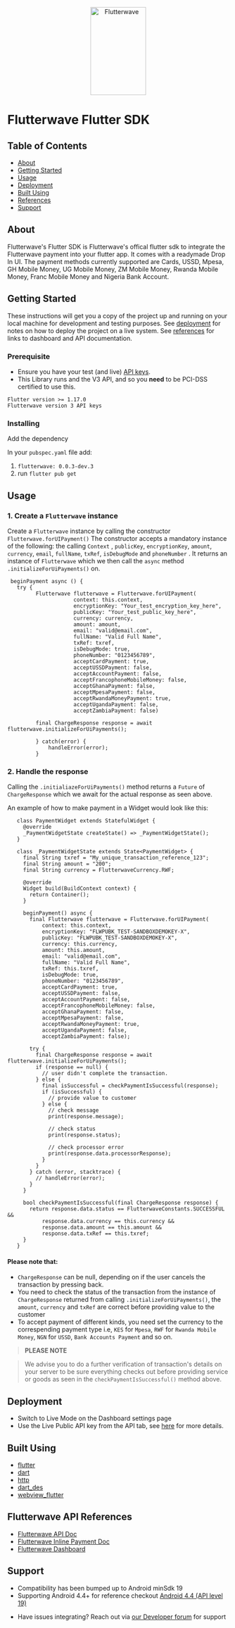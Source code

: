 <p align="center">
   <img title="Flutterwave" height="200" src="https://flutterwave.com/images/logo-colored.svg" width="50%"/>
</p>

# Flutterwave Flutter SDK

## Table of Contents

- [About](#about)
- [Getting Started](#getting-started)
- [Usage](#usage)
- [Deployment](#deployment)
- [Built Using](#build-tools)
- [References](#references)
- [Support](#support)

<a id="about"></a>
## About
Flutterwave's Flutter SDK is Flutterwave's offical flutter sdk to integrate the Flutterwave payment into your flutter app. It comes with a readymade Drop In UI.
The payment methods currently supported are Cards, USSD, Mpesa, GH Mobile Money, UG Mobile Money, ZM Mobile Money, Rwanda Mobile Money, Franc Mobile Money and Nigeria Bank Account.


<a id="getting-started"></a>

## Getting Started

These instructions will get you a copy of the project up and running on your local machine for development and testing purposes. See [deployment](#deployment) for notes on how to deploy the project on a live system.
See [references](#references) for links to dashboard and API documentation.

### Prerequisite

- Ensure you have your test (and live) [API keys](https://developer.flutterwave.com/docs/api-keys).
- This Library runs and the V3 API, and so you **need** to be PCI-DSS certified to use this.
```
Flutter version >= 1.17.0
Flutterwave version 3 API keys
```

 ### Installing
Add the dependency

In your `pubspec.yaml` file add:

1. `flutterwave: 0.0.3-dev.3`
2. run `flutter pub get`

<a id="usage"></a>
## Usage

### 1. Create a `Flutterwave` instance

Create a `Flutterwave` instance by calling the constructor `Flutterwave.forUIPayment()` The constructor accepts a mandatory instance of the following:
 the calling `Context` , `publicKey`, `encryptionKey`, `amount`, `currency`, `email`, `fullName`, `txRef`, `isDebugMode` and `phoneNumber` . It returns an instance of `Flutterwave`  which we then call the `async` method `.initializeForUiPayments()` on.

     beginPayment async () { 
       try { 
		     Flutterwave flutterwave = Flutterwave.forUIPayment(
                         context: this.context,
                         encryptionKey: "Your_test_encryption_key_here",
                         publicKey: "Your_test_public_key_here",
                         currency: currency,
                         amount: amount,
                         email: "valid@email.com",
                         fullName: "Valid Full Name",
                         txRef: txref,
                         isDebugMode: true,
                         phoneNumber: "0123456789",
                         acceptCardPayment: true,
                         acceptUSSDPayment: false,
                         acceptAccountPayment: false,
                         acceptFrancophoneMobileMoney: false,
                         acceptGhanaPayment: false,
                         acceptMpesaPayment: false,
                         acceptRwandaMoneyPayment: true,
                         acceptUgandaPayment: false,
                         acceptZambiaPayment: false)
                         
             final ChargeResponse response = await flutterwave.initializeForUiPayments();
                        
	         } catch(error) {
		         handleError(error);
	         }



### 2. Handle the response

 Calling the `.initialiazeForUiPayments()` method returns a `Future`
 of `ChargeResponse` which we await for the actual response as seen above.
 
 An example of how to make payment in a Widget would look like this:
 
 ```
    class PaymentWidget extends StatefulWidget {
      @override
      _PaymentWidgetState createState() => _PaymentWidgetState();
    }
    
    class _PaymentWidgetState extends State<PaymentWidget> {
      final String txref = "My_unique_transaction_reference_123";
      final String amount = "200";
      final String currency = FlutterwaveCurrency.RWF;
    
      @override
      Widget build(BuildContext context) {
        return Container();
      }
    
      beginPayment() async {
        final Flutterwave flutterwave = Flutterwave.forUIPayment(
            context: this.context,
            encryptionKey: "FLWPUBK_TEST-SANDBOXDEMOKEY-X",
            publicKey: "FLWPUBK_TEST-SANDBOXDEMOKEY-X",
            currency: this.currency,
            amount: this.amount,
            email: "valid@email.com",
            fullName: "Valid Full Name",
            txRef: this.txref,
            isDebugMode: true,
            phoneNumber: "0123456789",
            acceptCardPayment: true,
            acceptUSSDPayment: false,
            acceptAccountPayment: false,
            acceptFrancophoneMobileMoney: false,
            acceptGhanaPayment: false,
            acceptMpesaPayment: false,
            acceptRwandaMoneyPayment: true,
            acceptUgandaPayment: false,
            acceptZambiaPayment: false);
    
        try {
          final ChargeResponse response = await flutterwave.initializeForUiPayments();
          if (response == null) {
            // user didn't complete the transaction.
          } else {
            final isSuccessful = checkPaymentIsSuccessful(response);
            if (isSuccessful) {
              // provide value to customer
            } else {
              // check message
              print(response.message);
    
              // check status
              print(response.status);
    
              // check processor error
              print(response.data.processorResponse);
            }
          }
        } catch (error, stacktrace) {
          // handleError(error);
        }
      }
    
      bool checkPaymentIsSuccessful(final ChargeResponse response) {
        return response.data.status == FlutterwaveConstants.SUCCESSFUL &&
            response.data.currency == this.currency &&
            response.data.amount == this.amount &&
            response.data.txRef == this.txref;
      }
    }
```
 
#### Please note that:
 - `ChargeResponse` can be null, depending on if the user cancels
   the transaction by pressing back.
 - You need to check the status of the transaction from the instance of `ChargeResponse` returned from calling `.initializeForUiPayments()`, the `amount`, `currency` and `txRef` are correct before providing value to the customer
 - To accept payment of different kinds, you need set the currency to the correspending payment type i.e, `KES` for `Mpesa`, `RWF` for `Rwanda Mobile Money`, `NGN` for `USSD`,
`Bank Accounts Payment` and so on.

>  **PLEASE NOTE**

> We advise you to do a further verification of transaction's details on your server to be sure everything checks out before providing service or goods as seen in the `checkPaymentIsSuccessful()` method above.

<a id="deployment"></a>
## Deployment

- Switch to Live Mode on the Dashboard settings page
- Use the Live Public API key from the API tab, see [here](https://developer.flutterwave.com/docs/api-keys) for more details.

<a id="build-tools"></a>
## Built Using
- [flutter](https://flutter.dev/)
- [dart](https://dart.dev/)
- [http](https://pub.dev/packages/http)
- [dart_des](https://pub.dev/packages/dart_des)
- [webview_flutter](https://pub.dev/packages/webview_flutter)

<a id="references"></a>
## Flutterwave API  References

- [Flutterwave API Doc](https://developer.flutterwave.com/docs)
- [Flutterwave Inline Payment Doc](https://developer.flutterwave.com/docs/flutterwave-inline)
- [Flutterwave Dashboard](https://dashboard.flutterwave.com/login)  

<a id="support"></a>
## Support
 - Compatibility has been bumped up to Android minSdk 19
 - Supporting Android 4.4+ for reference checkout [Android 4.4 (API level 19)](https://developer.android.com/studio/releases/platforms#4.4)
* Have issues integrating? Reach out via [our Developer forum](https://developer.flutterwave.com/discuss) for support
